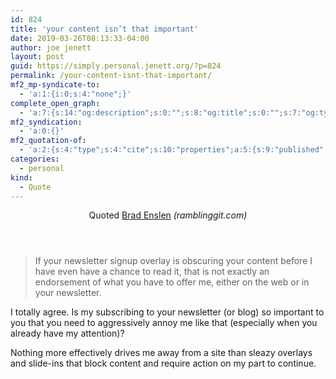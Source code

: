 ```yaml
---
id: 824
title: 'your content isn’t that important'
date: 2019-03-26T08:13:33-04:00
author: joe jenett
layout: post
guid: https://simply.personal.jenett.org/?p=824
permalink: /your-content-isnt-that-important/
mf2_mp-syndicate-to:
  - 'a:1:{i:0;s:4:"none";}'
complete_open_graph:
  - 'a:7:{s:14:"og:description";s:0:"";s:8:"og:title";s:0:"";s:7:"og:type";s:0:"";s:12:"twitter:card";s:7:"summary";s:15:"twitter:creator";s:0:"";s:19:"twitter:description";s:0:"";s:8:"og:image";s:0:"";}'
mf2_syndication:
  - 'a:0:{}'
mf2_quotation-of:
  - 'a:2:{s:4:"type";s:4:"cite";s:10:"properties";a:5:{s:9:"published";a:1:{i:0;s:25:"2019-02-26T08:50:14-05:00";}s:7:"updated";a:1:{i:0;s:25:"2019-02-26T08:50:14-05:00";}s:7:"summary";a:1:{i:0;s:210:"If your newsletter signup overlay is obscuring your content before I have even have a chance to read it, that is not exactly an endorsement of what you have to offer me, either on the web or in your newsletter.";}s:4:"name";a:1:{i:0;s:11:"Brad Enslen";}s:3:"url";a:1:{i:0;s:58:"https://ramblinggit.com/2019/02/26/if-your-newsletter.html";}}}'
categories:
  - personal
kind:
  - Quote
---
```

<div class="entry-reaction"><section class="h-cite response u-quotation-of "><header><span class="kind-display-text">Quoted</span> <a href="https://ramblinggit.com/2019/02/26/if-your-newsletter.html" class="p-name u-url">Brad Enslen</a><em> (<span class="p-publication">ramblinggit.com</span>)</em></header>
<blockquote class="e-summary">If your newsletter signup overlay is obscuring your content before I have even have a chance to read it, that is not exactly an endorsement of what you have to offer me, either on the web or in your newsletter.</blockquote></section></div>
<div class="entry-content e-content" itemprop="description articleBody">
<p>I totally agree. Is my subscribing to your newsletter (or blog) so important to you that you need to aggressively annoy me like that (especially when you already have my attention)? </p>
<p>Nothing more effectively drives me away from a site than sleazy overlays and slide-ins that block content and require action on my part to continue.</p></div>